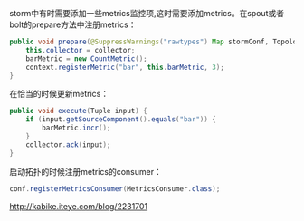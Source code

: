 storm中有时需要添加一些metrics监控项,这时需要添加metrics。在spout或者bolt的prepare方法中注册metrics：
```java
public void prepare(@SuppressWarnings("rawtypes") Map stormConf, TopologyContext context, OutputCollector collector) {  
    this.collector = collector;  
    barMetric = new CountMetric();  
    context.registerMetric("bar", this.barMetric, 3);  
}
```
在恰当的时候更新metrics：
```java
public void execute(Tuple input) {  
    if (input.getSourceComponent().equals("bar")) {  
        barMetric.incr();  
    }  
    collector.ack(input);  
}  
```
启动拓扑的时候注册metrics的consumer：
```java
conf.registerMetricsConsumer(MetricsConsumer.class);  
```
















http://kabike.iteye.com/blog/2231701
